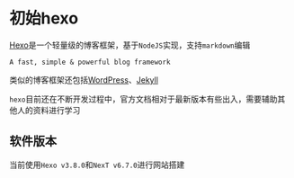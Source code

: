 # 初始hexo

[Hexo](https://hexo.io/)是一个轻量级的博客框架，基于`NodeJS`实现，支持`markdown`编辑

    A fast, simple & powerful blog framework

类似的博客框架还包括[WordPress](https://wordpress.org/)、[Jekyll](https://jekyllrb.com/)

`hexo`目前还在不断开发过程中，官方文档相对于最新版本有些出入，需要辅助其他人的资料进行学习

## 软件版本

当前使用`Hexo v3.8.0`和`NexT v6.7.0`进行网站搭建